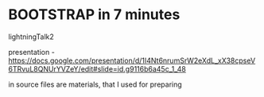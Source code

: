 # BOOTSTRAP in 7 minutes
   lightningTalk2  


presentation - https://docs.google.com/presentation/d/1I4Nt6nrumSrW2eXdL_xX38cpseV6TRvuL8QNUrYVZeY/edit#slide=id.g9116b6a45c_1_48

in source files are materials, that I used for preparing

